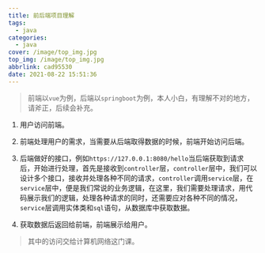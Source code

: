 ```yaml
---
title: 前后端项目理解
tags:
  - java
categories:
  - java
cover: /image/top_img.jpg
top_img: /image/top_img.jpg
abbrlink: cad95530
date: 2021-08-22 15:51:36
---
```


> 前端以`vue`为例，后端以`springboot`为例，本人小白，有理解不对的地方，请斧正，后续会补充。

1. 用户访问前端。

2. 前端处理用户的需求，当需要从后端取得数据的时候，前端开始访问后端。

3. 后端做好的接口，例如`https://127.0.0.1:8080/hello`当后端获取到请求后，开始进行处理，首先是接收到`controller`层，`controller`层中，我们可以设计多个接口，接收并处理各种不同的请求，`controller`调用`service`层，在`service`层中，便是我们常说的业务逻辑，在这里，我们需要处理请求，用代码展示我们的逻辑，处理各种请求的同时，还需要应对各种不同的情况，`service`层调用实体类和`sql`语句，从数据库中获取数据。

4. 获取数据后返回给前端，前端展示给用户。

   

>  其中的访问交给计算机网络这门课。

